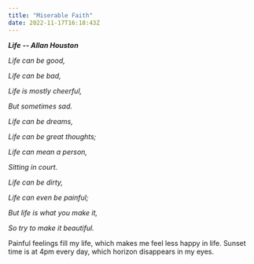 ```yaml
---
title: "Miserable Faith"
date: 2022-11-17T16:18:43Z
---
```


***Life***
   ***-- Allan Houston***

*Life can be good,*

*Life can be bad,*

*Life is mostly cheerful,*

*But sometimes sad.*

*Life can be dreams,*

*Life can be great thoughts;*

*Life can mean a person,*

*Sitting in court.*

*Life can be dirty,*

*Life can even be painful;*

*But life is what you make it,*

*So try to make it beautiful.*

Painful feelings fill my life, which makes me feel less happy in life. 
Sunset time is at 4pm every day, which horizon disappears in my eyes.

